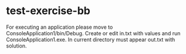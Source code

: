 # test-exercise-bb

For executing an application please move to ConsoleApplication1/bin/Debug.
Create or edit in.txt with values and run ConsoleApplication1.exe.
In current directory must appear out.txt with solution.
